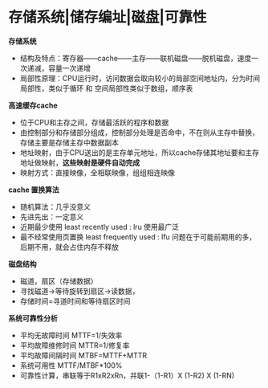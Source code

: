 # 存储系统|储存编址|磁盘|可靠性

**存储系统**

- 结构及特点：寄存器——cache——主存——联机磁盘——脱机磁盘，速度一次递减，容量一次递增
- 局部性原理：CPU运行时，访问数据会取向较小的局部空间地址内，分为时间局部性，类似于循环 和 空间局部性类似于数组，顺序表

**高速缓存cache**

- 位于CPU和主存之间，存储最活跃的程序和数据
- 由控制部分和存储部分组成，控制部分处理是否命中，不在则从主存中替换，存储主要是存储主存中数据副本
- 地址映射，由于CPU送出的是主存单元地址，所以cache存储其地址要和主存地址做映射，**这些映射是硬件自动完成**
- 映射方式：直接映像，全相联映像，组组相连映像

**cache 置换算法**

- 随机算法：几乎没意义
- 先进先出：一定意义
- 近期最少使用 least recently used : lru 使用最广泛
- 最不经常使用页置换 least frequently used : lfu 问题在于可能前期用的多，后期不用，就会占住内存不释放

**磁盘结构**

- 磁道，扇区（存储数据）
- 寻找磁道->等待旋转到扇区->读数据，
- 存储时间=寻道时间和等待扇区时间

**系统可靠性分析**

- 平均无故障时间 MTTF=1/失效率
- 平均故障维修时间 MTTR=1/修复率
- 平均故障间隔时间 MTBF=MTTF+MTTR
- 系统可用性 MTTF/MTBF*100%
- 可靠性计算，串联等于R1xR2xRn，并联1-（1-R1）X (1-R2) X (1-RN)

